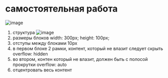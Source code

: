 # самостоятельная работа  
![image](https://user-images.githubusercontent.com/113675674/195065671-d681b51f-0ed7-4f00-9a3b-6bd1108b79bf.png)  

1. структура ![image](https://user-images.githubusercontent.com/113675674/195065586-906f2920-6405-461e-995c-6e9a974d4cec.png)  
2. размеры блоков width: 300px; height: 100px;  
3. отступы между блоками 10px  
4. в первом блоке 2 рамки, контент, который не влазит следует скрыть  overflow: hidden  
5. во втором, контен который не влазит, должен быть с полосой прокрутки  overflow: auto  
6. отцентровать весь контент

